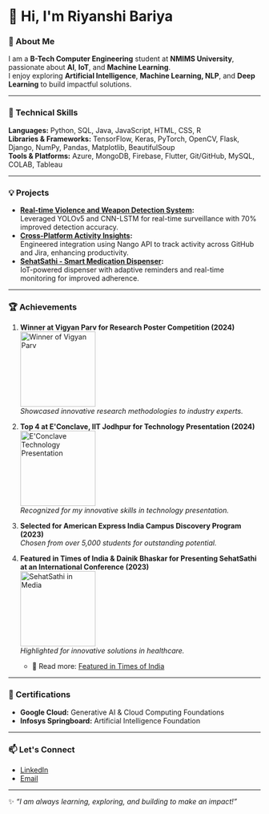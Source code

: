 # 👋 Hi, I'm Riyanshi Bariya  

### 🚀 About Me  
I am a **B-Tech Computer Engineering** student at **NMIMS University**, passionate about **AI**, **IoT**, and **Machine Learning**.  
I enjoy exploring **Artificial Intelligence**, **Machine Learning, NLP**, and **Deep Learning** to build impactful solutions.  

---

### 🔧 Technical Skills  
**Languages:** Python, SQL, Java, JavaScript, HTML, CSS, R  
**Libraries & Frameworks:** TensorFlow, Keras, PyTorch, OpenCV, Flask, Django, NumPy, Pandas, Matplotlib, BeautifulSoup  
**Tools & Platforms:** Azure, MongoDB, Firebase, Flutter, Git/GitHub, MySQL, COLAB, Tableau  

---

### 💡 Projects  
- **[Real-time Violence and Weapon Detection System](#):**  
   Leveraged YOLOv5 and CNN-LSTM for real-time surveillance with 70% improved detection accuracy.  
- **[Cross-Platform Activity Insights](#):**  
   Engineered integration using Nango API to track activity across GitHub and Jira, enhancing productivity.  
- **[SehatSathi - Smart Medication Dispenser](#):**  
   IoT-powered dispenser with adaptive reminders and real-time monitoring for improved adherence.  

---

### 🏆 Achievements  
1. **Winner at Vigyan Parv for Research Poster Competition (2024)**  
   <img src="https://media.licdn.com/dms/image/v2/D4D2DAQHvw423nMSl4Q/profile-treasury-image-shrink_160_160/profile-treasury-image-shrink_160_160/0/1718438962564?e=1732536000&v=beta&t=PW8rOJHkRlkkWrbdHW9FHkwbbdO_EpB6NddcpfUwJDE" alt="Winner of Vigyan Parv" width="150"/>  
   _Showcased innovative research methodologies to industry experts._  

2. **Top 4 at E'Conclave, IIT Jodhpur for Technology Presentation (2024)**  
   <img src="https://media.licdn.com/dms/image/v2/D4D22AQGsslLb-3eq6Q/feedshare-shrink_800/feedshare-shrink_800/0/1707318074257?e=1734566400&v=beta&t=QOfxccVjc0vF95EqaRUMtwcS0At5lr-MfGuoc2K_rBo" alt="E'Conclave Technology Presentation" width="150"/>  
   _Recognized for my innovative skills in technology presentation._  

3. **Selected for American Express India Campus Discovery Program (2023)**    
   _Chosen from over 5,000 students for outstanding potential._  

4. **Featured in Times of India & Dainik Bhaskar for Presenting SehatSathi at an International Conference (2023)**  
   <img src="https://media.licdn.com/dms/image/v2/D4D22AQEgT8drqdc1Sg/feedshare-shrink_800/feedshare-shrink_800/0/1697605206460?e=1734566400&v=beta&t=VrEKjs4zQazpkKp4OomogvcMhrCd-7tz7gqBxpMwLew" alt="SehatSathi in Media" width="150"/>  
   _Highlighted for innovative solutions in healthcare._
   - 📰 Read more: [Featured in Times of India](https://timesofindia-indiatimes-com.cdn.ampproject.org/c/s/timesofindia.indiatimes.com/city/indore/smart-dispensers-to-notify-users-of-missed-med-doses/amp_articleshow/105740709.cms)
 
---

### 🌱 Certifications  
- **Google Cloud:** Generative AI & Cloud Computing Foundations  
- **Infosys Springboard:** Artificial Intelligence Foundation  

---

### 📫 Let's Connect  
- [LinkedIn](https://www.linkedin.com/in/riyanshibariya/)  
- [Email](mailto:bariyariyanshi@gmail.com)  

---

✨ _“I am always learning, exploring, and building to make an impact!”_
